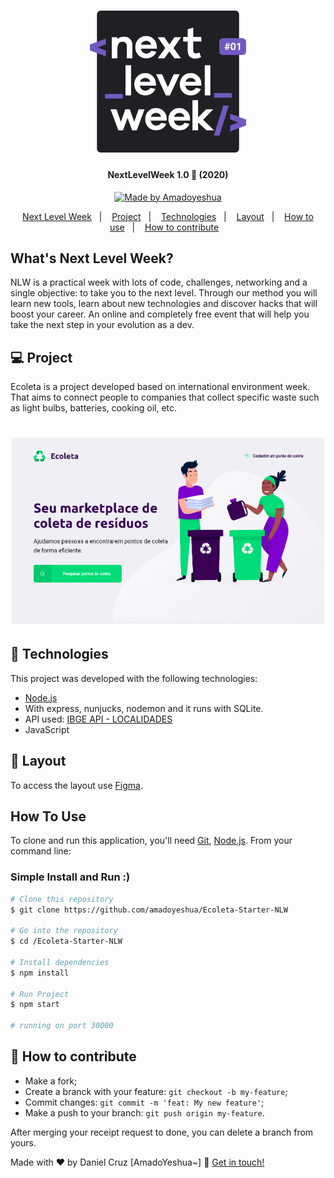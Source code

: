 <h1 align="center">
    <img alt="NextLevelWeek" title="#NextLevelWeek" src=".github/nlw.svg" width="250px" />
</h1>

<h4 align="center"> 
	NextLevelWeek 1.0 🚀 (2020)
</h4>
<p align="center">
 
  <a href="https://www.linkedin.com/in/danielfercruz/">
    <img alt="Made by Amadoyeshua" src="https://img.shields.io/badge/made%20by-Amadoyeshua-%2304D361">
  </a>

</p>
<p align="center">
  <a href="#whats-next-level-week">Next Level Week</a>&nbsp;&nbsp;&nbsp;|&nbsp;&nbsp;&nbsp;
  <a href="#-project">Project</a>&nbsp;&nbsp;&nbsp;|&nbsp;&nbsp;&nbsp;
  <a href="#rocket-Technologies">Technologies</a>&nbsp;&nbsp;&nbsp;|&nbsp;&nbsp;&nbsp;
  <a href="#-layout">Layout</a>&nbsp;&nbsp;&nbsp;|&nbsp;&nbsp;&nbsp;
  <a href="#how-to-use">How to use</a>&nbsp;&nbsp;&nbsp;|&nbsp;&nbsp;&nbsp;
  <a href="#-how-to-contribute">How to contribute</a>&nbsp;&nbsp;&nbsp;
</p>

## What's Next Level Week?

NLW is a practical week with lots of code, challenges, networking and a single objective: to take you to the next level.
Through our method you will learn new tools, learn about new technologies and discover hacks that will boost your career.
An online and completely free event that will help you take the next step in your evolution as a dev.

## 💻 Project

Ecoleta is a project developed based on international environment week. 
That aims to connect people to companies that collect specific waste such as light bulbs, batteries, cooking oil, etc.

<h1 align="center">
    <img alt="Example" title="Example" src=".github/fullproject.png" width="500px" />
</h1>


## :rocket: Technologies

This project  was developed with the following technologies:

- [Node.js][nodejs]
- With express, nunjucks, nodemon and it runs with SQLite.
- API used: <a href="https://servicodados.ibge.gov.br/api/docs/localidades">IBGE API - LOCALIDADES</a> 
- JavaScript

## 🔖 Layout

To access the layout use [Figma](https://www.figma.com/file/1SxgOMojOB2zYT0Mdk28lB/).

## How To Use

To clone and run this application, you'll need [Git](https://git-scm.com), [Node.js][nodejs].
From your command line:

### Simple Install and Run :)

```bash
# Clone this repository
$ git clone https://github.com/amadoyeshua/Ecoleta-Starter-NLW

# Go into the repository
$ cd /Ecoleta-Starter-NLW

# Install dependencies
$ npm install

# Run Project
$ npm start

# running on port 30000
```

## 🤔 How to contribute

- Make a fork;
- Create a branck with your feature: `git checkout -b my-feature`;
- Commit changes: `git commit -m 'feat: My new feature'`;
- Make a push to your branch: `git push origin my-feature`.

After merging your receipt request to done, you can delete a branch from yours.

Made with ♥ by Daniel Cruz [AmadoYeshua~] :wave: [Get in touch!](https://www.linkedin.com/in/danielfercruz/)

[nodejs]: https://nodejs.org/
[vs]: https://code.visualstudio.com/
